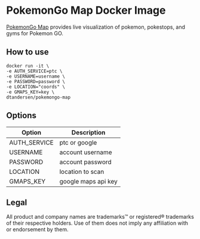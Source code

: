 # PokemonGo Map Docker Image

[PokemonGo Map](https://github.com/AHAAAAAAA/PokemonGo-Map) provides live visualization of pokemon, pokestops, and gyms for Pokemon GO.

## How to use

	docker run -it \
	-e AUTH_SERVICE=ptc \
	-e USERNAME=username \
	-e PASSWORD=password \
	-e LOCATION="coords" \
	-e GMAPS_KEY=key \
	dtandersen/pokemongo-map

## Options

| Option | Description |
| ------ | ----------- |
| AUTH_SERVICE | ptc or google |
| USERNAME     | account username |
| PASSWORD     | account password |
| LOCATION     | location to scan |
| GMAPS_KEY    | google maps api key |

## Legal

All product and company names are trademarks™ or registered® trademarks of their respective holders. Use of them does not imply any affiliation with or endorsement by them.
